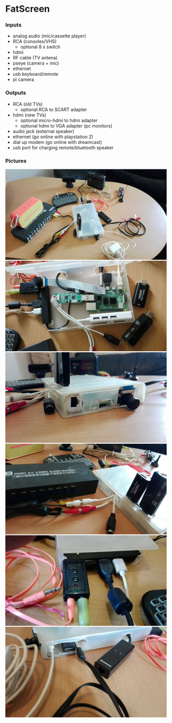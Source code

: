 # FatScreen

### Inputs
- analog audio (mic/cassette player)
- RCA (consoles/VHS) 
  - optional 8 x switch
- hdmi 
- RF cable (TV antena)
- pseye (camera + mic)
- ethernet
- usb keyboard/remote
- pi camera

### Outputs
- RCA (old TVs)
   - optional RCA to SCART adapter
- hdmi (new TVs)
   - optional micro-hdmi to hdmi adapter
   - optional hdmi to VGA adapter (pc monitors)
- audio jack (external speaker)
- ethernet (go online with playstation 2)
- dial up modem (go online with dreamcast)
- usb port for charging remote/bluetooth speaker

### Pictures
![](IMG_20220422_133226.jpg)
![](IMG_20220422_133842.jpg)
![](IMG_20220422_133240.jpg)
![](IMG_20220422_133410.jpg)
![](IMG_20220422_133333.jpg)
![](IMG_20220422_133318.jpg)
